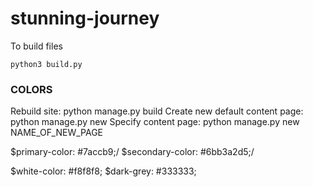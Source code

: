 # stunning-journey

To build files
```
python3 build.py
```


### COLORS


Rebuild site: python manage.py build
Create new default content page: python manage.py new 
Specify content page: python manage.py new NAME_OF_NEW_PAGE

$primary-color: #7accb9;/
$secondary-color: #6bb3a2d5;/

$white-color: #f8f8f8;
$dark-grey: #333333;
